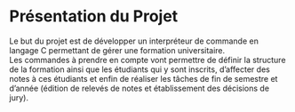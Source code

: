 # Présentation du Projet 

Le but du projet est de développer un interpréteur de commande en langage C permettant de gérer une 
formation universitaire.  
Les commandes à prendre en compte vont permettre de définir la 
structure de la formation ainsi que les étudiants qui y sont inscrits, d’affecter des notes à ces 
étudiants et enfin de réaliser les tâches de fin de semestre et d’année (édition de relevés de 
notes et établissement des décisions de jury).
